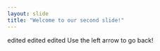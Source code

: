 ```yaml
---
layout: slide
title: "Welcome to our second slide!"
---
```

edited edited edited
Use the left arrow to go back!
